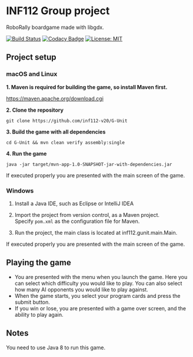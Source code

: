 # INF112 Group project
RoboRally boardgame made with libgdx. <br/>

[![Build Status](https://travis-ci.com/inf112-v20/G-Unit.svg?branch=master)](https://travis-ci.com/inf112-v20/G-Unit)
[![Codacy Badge](https://api.codacy.com/project/badge/Grade/ff6ed6656586423f8c55fdefb4913b1b)](https://www.codacy.com/gh/inf112-v20/G-Unit?utm_source=github.com&amp;utm_medium=referral&amp;utm_content=inf112-v20/G-Unit&amp;utm_campaign=Badge_Grade)
[![License: MIT](https://img.shields.io/badge/License-MIT-green.svg)](https://opensource.org/licenses/MIT)

## Project setup

### macOS and Linux

**1. Maven is required for building the game, so install Maven first.**
  
   https://maven.apache.org/download.cgi

**2. Clone the repository**
    
    git clone https://github.com/inf112-v20/G-Unit

**3. Build the game with all dependencies**

    cd G-Unit && mvn clean verify assembly:single

**4. Run the game** 

    java -jar target/mvn-app-1.0-SNAPSHOT-jar-with-dependencies.jar

If executed properly you are presented with the main screen of the game.

### Windows

1. Install a Java IDE, such as Eclipse or IntelliJ IDEA

2. Import the project from version control, as a Maven project.<br/>
   Specify `pom.xml` as the configuration file for Maven.

3. Run the project, the main class is located at inf112.gunit.main.Main.

If executed properly you are presented with the main screen of the game.

## Playing the game

-   You are presented with the menu when you launch the game. Here you can select which difficulty you would like to play.
    You can also select how many AI opponents you would like to play against.
-   When the game starts, you select your program cards and press the submit button.
-   If you win or lose, you are presented with a game over screen, and the ability to play again.

## Notes

You need to use Java 8 to run this game.
